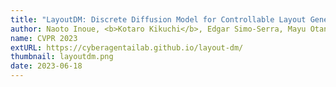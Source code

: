 ```yaml
---
title: "LayoutDM: Discrete Diffusion Model for Controllable Layout Generation"
author: Naoto Inoue, <b>Kotaro Kikuchi</b>, Edgar Simo-Serra, Mayu Otani, Kota Yamaguchi
name: CVPR 2023
extURL: https://cyberagentailab.github.io/layout-dm/
thumbnail: layoutdm.png
date: 2023-06-18
---
```

